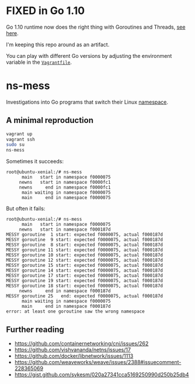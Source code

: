 # FIXED in Go 1.10

Go 1.10 runtime now does the right thing with Goroutines and Threads,
[see here](https://golang.org/doc/go1.10#runtime).

I'm keeping this repo around as an artifact.

You can play with different Go
versions by adjusting the environment variable in the [`Vagrantfile`](Vagrantfile).

# ns-mess
Investigations into Go programs that switch their Linux [namespace](http://man7.org/linux/man-pages/man7/namespaces.7.html).

## A minimal reproduction
```bash
vagrant up
vagrant ssh
sudo su
ns-mess
```

Sometimes it succeeds:
```
root@ubuntu-xenial:/# ns-mess
      main   start in namespace f0000075
     newns   start in namespace f0000fc1
     newns     end in namespace f0000fc1
      main waiting in namespace f0000075
      main     end in namespace f0000075
```

But often it fails:
```
root@ubuntu-xenial:/# ns-mess
      main   start in namespace f0000075
     newns   start in namespace f000187d
MESSY goroutine  1 start: expected f0000075, actual f000187d
MESSY goroutine  9 start: expected f0000075, actual f000187d
MESSY goroutine  8 start: expected f0000075, actual f000187d
MESSY goroutine 11 start: expected f0000075, actual f000187d
MESSY goroutine 10 start: expected f0000075, actual f000187d
MESSY goroutine 12 start: expected f0000075, actual f000187d
MESSY goroutine 15 start: expected f0000075, actual f000187d
MESSY goroutine 14 start: expected f0000075, actual f000187d
MESSY goroutine 17 start: expected f0000075, actual f000187d
MESSY goroutine 19 start: expected f0000075, actual f000187d
MESSY goroutine 18 start: expected f0000075, actual f000187d
     newns     end in namespace f000187d
MESSY goroutine 25   end: expected f0000075, actual f000187d
      main waiting in namespace f0000075
      main     end in namespace f000187d
error: at least one goroutine saw the wrong namespace
```

## Further reading
- https://github.com/containernetworking/cni/issues/262
- https://github.com/vishvananda/netns/issues/17
- https://github.com/docker/libnetwork/issues/1113
- https://github.com/weaveworks/weave/issues/2388#issuecomment-228365069
- https://gist.github.com/sykesm/020a27341cca5169250990d250b25db4
